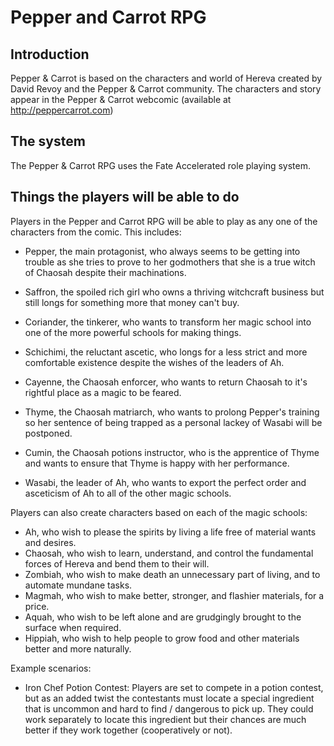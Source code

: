 # Pepper and Carrot RPG
## Introduction

Pepper & Carrot is based on the characters and world of Hereva created by David Revoy and the Pepper & Carrot community. The characters and story appear in the Pepper & Carrot webcomic (available at http://peppercarrot.com)

## The system

The Pepper & Carrot RPG uses the Fate Accelerated role playing system.


## Things the players will be able to do

Players in the Pepper and Carrot RPG will be able to play as any one of the characters from the comic. This includes:

* Pepper, the main protagonist, who always seems to be getting into trouble as she tries to prove to her godmothers that she is a true witch of Chaosah despite their machinations.

* Saffron, the spoiled rich girl who owns a thriving witchcraft business but still longs for something more that money can't buy.

* Coriander, the tinkerer, who wants to transform her magic school into one of the more powerful schools for making things.

* Schichimi, the reluctant ascetic, who longs for a less strict and more comfortable existence despite the wishes of the leaders of Ah.

* Cayenne, the Chaosah enforcer, who wants to return Chaosah to it's rightful place as a magic to be feared.

* Thyme, the Chaosah matriarch, who wants to prolong Pepper's training so her sentence of being trapped as a personal lackey of Wasabi will be postponed.

* Cumin, the Chaosah potions instructor, who is the apprentice of Thyme and wants to ensure that Thyme is happy with her performance.

* Wasabi, the leader of Ah, who wants to export the perfect order and asceticism of Ah to all of the other magic schools.

Players can also create characters based on each of the magic schools:

* Ah, who wish to please the spirits by living a life free of material wants and desires.
* Chaosah, who wish to learn, understand, and control the fundamental forces of Hereva and bend them to their will.
* Zombiah, who wish to make death an unnecessary part of living, and to automate mundane tasks.
* Magmah, who wish to make better, stronger, and flashier materials, for a price.
* Aquah, who wish to be left alone and are grudgingly brought to the surface when required.
* Hippiah, who wish to help people to grow food and other materials better and more naturally.

Example scenarios:

* Iron Chef Potion Contest: Players are set to compete in a potion contest, but as an added twist the contestants must locate a special ingredient that is uncommon and hard to find / dangerous to pick up. They could work separately to locate this ingredient but their chances are much better if they work together (cooperatively or not).
